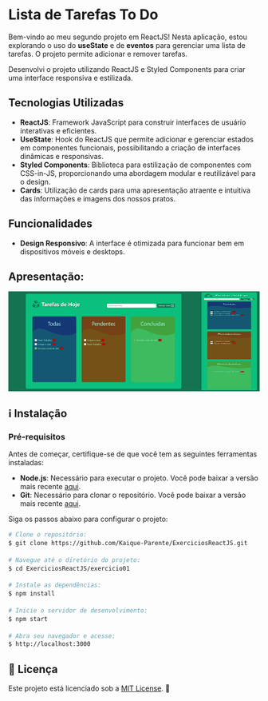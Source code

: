 # Lista de Tarefas To Do

Bem-vindo ao meu segundo projeto em ReactJS! Nesta aplicação, estou explorando o uso do **useState**  e de **eventos** para gerenciar uma lista de tarefas. O projeto permite adicionar e remover tarefas.

Desenvolvi o projeto utilizando ReactJS e Styled Components para criar uma interface responsiva e estilizada.

## Tecnologias Utilizadas

- **ReactJS**: Framework JavaScript para construir interfaces de usuário interativas e eficientes.
- **UseState**: Hook do ReactJS que permite adicionar e gerenciar estados em componentes funcionais, possibilitando a criação de interfaces dinâmicas e responsivas.
- **Styled Components**: Biblioteca para estilização de componentes com CSS-in-JS, proporcionando uma abordagem modular e reutilizável para o design.
- **Cards**: Utilização de cards para uma apresentação atraente e intuitiva das informações e imagens dos nossos pratos.

## Funcionalidades

- **Design Responsivo**: A interface é otimizada para funcionar bem em dispositivos móveis e desktops.

## Apresentação:

<div style="display: flex; 
    height: 200px">
    <img style="width: 400px" src="./src/assets/images/ListaTarefas.jpeg">
    <img style="width: 600px" src="./src/assets/images/ListaTarefasMobile.jpeg">
</div>

## :information_source: Instalação

### Pré-requisitos

Antes de começar, certifique-se de que você tem as seguintes ferramentas instaladas:

- **Node.js**: Necessário para executar o projeto. Você pode baixar a versão mais recente [aqui](https://nodejs.org/).
- **Git**: Necessário para clonar o repositório. Você pode baixar a versão mais recente [aqui](https://git-scm.com/).

Siga os passos abaixo para configurar o projeto:

```bash
# Clone o repositório:
$ git clone https://github.com/Kaique-Parente/ExerciciosReactJS.git

# Navegue até o diretório do projeto:
$ cd ExerciciosReactJS/exercicio01

# Instale as dependências:
$ npm install

# Inicie o servidor de desenvolvimento:
$ npm start

# Abra seu navegador e acesse:
$ http://localhost:3000
```

## :memo: Licença

Este projeto está licenciado sob a [MIT License](https://github.com/Kaique-Parente/ExerciciosReactJS/blob/main/LICENSE). 📜

